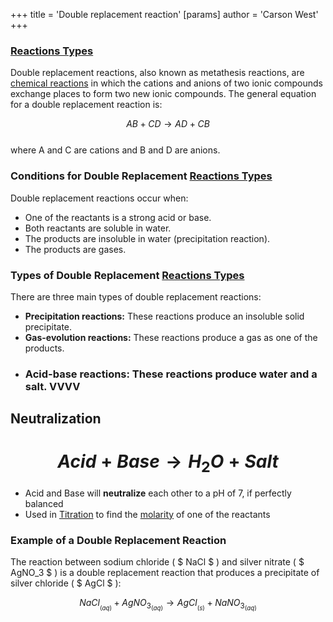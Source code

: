 +++
 title = 'Double replacement reaction'
[params]
	author = 'Carson West'
+++

### [Reactions Types](./../reactions-types/)
Double replacement reactions, also known as metathesis reactions, are [chemical reactions](./../chemical-reactions/) in which the cations and anions of two ionic compounds exchange places to form two new ionic compounds. The general equation for a double replacement reaction is:

 $$  AB + CD → AD + CB
 $$  
where A and C are cations and B and D are anions.

### **Conditions for Double Replacement [Reactions Types](./../reactions-types/)**

Double replacement reactions occur when:

* One of the reactants is a strong acid or base.
* Both reactants are soluble in water.
* The products are insoluble in water (precipitation reaction).
* The products are gases.

### **Types of Double Replacement [Reactions Types](./../reactions-types/)**

There are three main types of double replacement reactions:

* **Precipitation reactions:** These reactions produce an insoluble solid precipitate.
* **Gas-evolution reactions:** These reactions produce a gas as one of the products.
- ### **Acid-base reactions:** These reactions produce water and a salt. VVVV
## Neutralization
#  $$  Acid+Base → H_2O + Salt  $$  

- Acid and Base will **neutralize** each other to a pH of 7, if perfectly balanced
- Used in [Titration](./../titration/) to find the [molarity](./../molarity/) of one of the reactants

### **Example of a Double Replacement Reaction**

The reaction between sodium chloride ( $ NaCl $ ) and silver nitrate ( $ AgNO_3 $ ) is a double replacement reaction that produces a precipitate of silver chloride ( $ AgCl $ ):

  $$  NaCl_{_{(aq)}} + AgNO_{3_{(aq)}} → AgCl_{_{(s)}} + NaNO_{3_{(aq)}}  $$  

